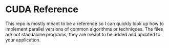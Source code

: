 CUDA Reference
===
This repo is mostly meant to be a reference so I can quickly look up how to
implement parallel versions of common algorithms or techniques.
The files are not standalone programs, they are meant to be added
and updated to your application.
